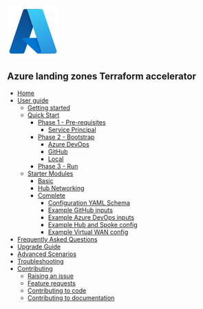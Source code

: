 <!-- markdownlint-disable first-line-h1 -->
![Azure logo](media/azure.svg)

## Azure landing zones Terraform accelerator

- [Home][wiki_home]
- [User guide][wiki_user_guide]
  - [Getting started][wiki_getting_started]
  - [Quick Start][wiki_quick_start]
    - [Phase 1 - Pre-requisites][wiki_quick_start_phase_1]
      - [Service Principal][wiki_quick_start_phase_1_service_principal]
    - [Phase 2 - Bootstrap][wiki_quick_start_phase_2]
      - [Azure DevOps][wiki_quick_start_phase_2_azure_devops]
      - [GitHub][wiki_quick_start_phase_2_github]
      - [Local][wiki_quick_start_phase_2_local]
    - [Phase 3 - Run][wiki_quick_start_phase_3]
  - [Starter Modules][wiki_starter_modules]
    - [Basic][wiki_starter_module_basic]
    - [Hub Networking][wiki_starter_module_hubnetworking]
    - [Complete][wiki_starter_module_complete]
      - [Configuration YAML Schema][wiki_yaml_schema_reference]
      - [Example GitHub inputs][example_powershell_inputs_github]
      - [Example Azure DevOps inputs][example_powershell_inputs_azure_devops]
      - [Example Hub and Spoke config][example_starter_module_complete_config_hub_spoke]
      - [Example Virtual WAN config][example_starter_module_complete_config_vwan]
- [Frequently Asked Questions][wiki_frequently_asked_questions]
- [Upgrade Guide][wiki_upgrade_guide]
- [Advanced Scenarios][wiki_advanced_scenarios]
- [Troubleshooting][wiki_troubleshooting]
- [Contributing][wiki_contributing]
  - [Raising an issue][wiki_raising_an_issue]
  - [Feature requests][wiki_feature_requests]
  - [Contributing to code][wiki_contributing_to_code]
  - [Contributing to documentation][wiki_contributing_to_documentation]

[//]: # "************************"
[//]: # "INSERT LINK LABELS BELOW"
[//]: # "************************"

[wiki_home]:                                                         Home "Wiki - Home"
[wiki_user_guide]:                                                   User-Guide "Wiki - User guide"
[wiki_getting_started]:                                              %5BUser-Guide%5D-Getting-Started "Wiki - Getting started"
[wiki_quick_start]:                                                  %5BUser-Guide%5D-Quick-Start "Wiki - Quick start"
[wiki_quick_start_phase_1]:                                          %5BUser-Guide%5D-Quick-Start-Phase-1 "Wiki - Quick Start - Phase 1"
[wiki_quick_start_phase_1_service_principal]:                        %5BUser-Guide%5D-Quick-Start-Phase-1-Service-Principal "Wiki - Quick Start - Phase 1 - Service Principal"
[wiki_quick_start_phase_2]:                                          %5BUser-Guide%5D-Quick-Start-Phase-2 "Wiki - Quick Start - Phase 2"
[wiki_quick_start_phase_2_azure_devops]:                             %5BUser-Guide%5D-Quick-Start-Phase-2-Azure-DevOps "Wiki - Quick Start - Phase 2 - Azure DevOps"
[wiki_quick_start_phase_2_github]:                                   %5BUser-Guide%5D-Quick-Start-Phase-2-GitHub "Wiki - Quick Start - Phase 2 - GitHub"
[wiki_quick_start_phase_2_local]:                                    %5BUser-Guide%5D-Quick-Start-Phase-2-Local "Wiki - Quick Start - Phase 2 - Local"
[wiki_quick_start_phase_3]:                                          %5BUser-Guide%5D-Quick-Start-Phase-3 "Wiki - Quick Start - Phase 3"
[wiki_starter_modules]:                                              %5BUser-Guide%5D-Starter-Modules "Wiki - Starter Modules"
[wiki_starter_module_basic]:                                         %5BUser-Guide%5D-Starter-Module-Basic "Wiki - Starter Modules - Basic"
[wiki_starter_module_hubnetworking]:                                 %5BUser-Guide%5D-Starter-Module-HubNetworking "Wiki - Start Modules - Hub Networking"
[wiki_starter_module_complete]:                                      %5BUser-Guide%5D-Starter-Module-Complete "Wiki - Starter Modules - Complete"
[wiki_yaml_schema_reference]:                                        %5BUser-Guide%5D-YAML-Schema-Reference "Wiki - YAML Schema Reference"
[wiki_frequently_asked_questions]:                                   Frequently-Asked-Questions "Wiki - Frequently Asked Questions"
[wiki_troubleshooting]:                                              Troubleshooting "Wiki - Troubleshooting"
[wiki_contributing]:                                                 Contributing "Wiki - Contributing"
[wiki_raising_an_issue]:                                             Raising-an-Issue "Wiki - Raising an issue"
[wiki_feature_requests]:                                             Feature-Requests "Wiki - Feature requests"
[wiki_contributing_to_code]:                                         Contributing-to-Code "Wiki - Contributing to code"
[wiki_contributing_to_documentation]:                                Contributing-to-Documentation "Wiki - Contributing to documentation"
[wiki_upgrade_guide]:                                              Upgrade-Guide "Wiki - Upgrade Guide"
[wiki_advanced_scenarios]:                                           %5BUser-Guide%5D-Advanced-Scenarios "Wiki - Advanced Scenarios"
[example_powershell_inputs_azure_devops]: examples/powershell-inputs/inputs-azure-devops.yaml "Example - PowerShell Inputs - Azure DevOps"
[example_powershell_inputs_github]: examples/powershell-inputs/inputs-github.yaml "Example - PowerShell Inputs - GitHub"
[example_starter_module_complete_config_hub_spoke]: examples/starter-module-config/complete/config-hub-spoke.yaml "Example - Starter Module Config - Complete - Hub and Spoke"
[example_starter_module_complete_config_vwan]: examples/starter-module-config/complete/config-vwan.yaml "Example - Starter Module Config - Complete - Virtual WAN"
